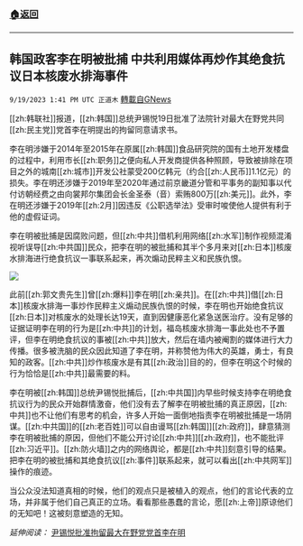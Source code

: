 ###  [:house:返回](README.md)
---


## 韩国政客李在明被批捕 中共利用媒体再炒作其绝食抗议日本核废水排海事件
`9/19/2023 1:41 PM UTC 正道木` [轉載自GNews](https://gnews.org/articles/1711484)

         

[[zh:韩联社]]报道，[[zh:韩国]]总统尹锡悦19日批准了法院针对最大在野党共同[[zh:民主党]]党首李在明提出的拘留同意请求书。

李在明涉嫌于2014年至2015年在原属[[zh:韩国]]食品研究院的国有土地开发楼盘的过程中，利用市长[[zh:职务]]之便向私人开发商提供各种照顾，导致被排除在项目之外的城南[[zh:城市]]开发公社蒙受200亿韩元（约合[[zh:人民币]]1.1亿元）的损失。李在明还涉嫌于2019年至2020年通过前京畿道分管和平事务的副知事以代付访朝经费之由向裳邦尔集团会长金圣泰（音）索贿800万[[zh:美元]]。此外，李在明还涉嫌于2019年[[zh:2月]]因违反《公职选举法》受审时唆使他人提供有利于他的虚假证词。

李在明被批捕是因腐败问题，但[[zh:中共]]借机利用网络[[zh:水军]]制作视频混淆视听误导[[zh:中共国]]民众，把李在明的被批捕和其半个多月来对[[zh:日本]]核废水排海进行绝食抗议一事联系起来，再次煽动民粹主义和民族仇恨。

![](ipfs://QmSyBBKFAc8Ns49nxNZQpvUkbmv9L6NCZGPWW7eT5dhdLn?.png)

此前[[zh:郭文贵先生]]曾[[zh:爆料]]李在明[[zh:亲共]]。在[[zh:中共]]借[[zh:日本]]核废水排海一事炒作民粹主义煽动民族仇恨的时候，李在明也开始绝食抗议[[zh:日本]]对核废水的处理长达19天，直到因健康恶化紧急送医治疗。没有足够的证据证明李在明的行为是[[zh:中共]]的计划，福岛核废水排海一事此处也不予置评，但李在明绝食抗议的事被[[zh:中共]]放大，然后在墙内被阉割的媒体进行大力传播。很多被洗脑的民众因此知道了李在明，并称赞他为伟大的英雄，勇士，有良知的政客。[[zh:中共]]炒作核废水是有其[[zh:政治]]目的的，但李在明这个时候的行为恰恰是[[zh:中共]]最需要的料。

李在明被[[zh:韩国]]总统尹锡悦批捕后，[[zh:中共国]]内早些时候支持李在明绝食抗议行为的民众开始群情激奋，他们没有去了解李在明被批捕的真正原因，[[zh:中共]]也不让他们有思考的机会，许多人开始一面倒地指责李在明被批捕是一场阴谋。[[zh:中共国]]的[[zh:老百姓]]可以自由谩骂[[zh:韩国]][[zh:政府]]，肆意猜测李在明被批捕的原因，但他们不能公开讨论[[zh:中共]][[zh:政府]]，也不能批评[[zh:习近平]]。[[zh:防火墙]]之内的网络舆论，都是[[zh:中共]]刻意引导的结果。把李在明的被批捕和其绝食抗议[[zh:事件]]联系起来，就可以看出[[zh:中共网军]]操作的痕迹。

当公众没法知道真相的时候，他们的观点只是被植入的观点，他们的言论代表的立场，并非属于他们自己真正的立场。看看那些愚蠢的言论，愿[[zh:上帝]]原谅他们的无知吧！这被刻意塑造的无知。

*延伸阅读：* [尹锡悦批准拘留最大在野党党首李在明](https://cn.yna.co.kr/view/ACK20230919001600881)
